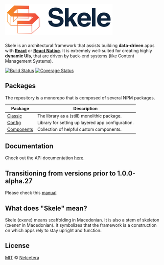 # <a href="https://netcetera.gitbooks.io/skele/"><img src="logo.png" height="100" alt="Skele Logo" /></a>

Skele is an architectural framework that assists building
**data-driven** apps with **[React](https://facebook.github.io/react/)** or
**[React Native](https://facebook.github.io/react-native/)**.
It is extremely well-suited for creating highly **dynamic UIs**,
that are driven by back-end systems (like Content Management Systems).

[![Build Status](https://img.shields.io/travis/netceteragroup/skele/master.svg?style=flat-square)](https://travis-ci.org/netceteragroup/skele)
[![Coverage Status](https://img.shields.io/coveralls/netceteragroup/skele/master.svg?style=flat-square)](https://coveralls.io/github/netceteragroup/skele?branch=master)

## Packages

The repository is a monorepo that is composed of several NPM packages.

| Package                            | Description                                       |
| ---------------------------------- | ------------------------------------------------- |
| [Classic](/packages/classic)       | The library as a (still) monolithic package.      |
| [Config](/packages/config)         | Library for setting up layered app configuration. |
| [Components](/packages/components) | Collection of helpful custom components.          |

## Documentation

Check out the API documentation [here](https://netcetera.gitbooks.io/skele/).

## Transitioning from versions prior to 1.0.0-alpha.27

Please check this [manual](./packages/classic/docs/transitioning-from-girders-elements.md)

## What does "Skele" mean?

Skele (скеле) means scaffolding in Macedonian. It is also a stem of skeleton (скелет in Macedonian). It symbolizes that the framework is a construction on which apps rely to stay upright and function.

## License

[MIT](./LICENSE) &copy; [Netcetera](https://www.netcetera.com)
